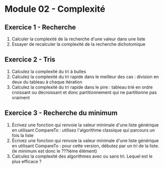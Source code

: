 # Module 02 - Complexité

## Exercice 1 - Recherche

1. Calculer la complexité de la recherche d'une valeur dans une liste
2. Essayer de recalculer la complexité de la recherche dichotomique

## Exercice 2 - Tris

1. Calculez la complexité du tri à bulles
2. Calculez la complexité du tri rapide dans le meilleur des cas : division en deux du tableau à chaque itération
3. Calculez la complexité du tri rapide dans le pire : tableau trié en ordre croissant ou décroissant et donc partitionnement qui ne partitionne pas vraiment

## Exercice 3 - Recherche du minimum

1. Écrivez une fonction qui renvoie la valeur minimale d'une liste générique en utilisant CompareTo : utilisez l'algorithme classique qui parcours un fois la liste
2. Écrivez une fonction qui renvoie la valeur minimale d'une liste générique en utilisant CompareTo : pour cette version, débutez par un tri de la liste. (le minimum est donc le ???ième élément)
3. Calculez la complexité des algorithmes avec ou sans tri. Lequel est le plus efficace ?
